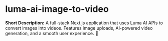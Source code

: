 # luma-ai-image-to-video
**Short Description:**   A full-stack Next.js application that uses Luma AI APIs to convert images into videos. Features image uploads, AI-powered video generation, and a smooth user experience. 🚀
